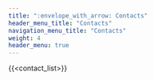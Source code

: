 ```yaml
---
title: ":envelope_with_arrow: Contacts"
header_menu_title: "Contacts"
navigation_menu_title: "Contacts"
weight: 4
header_menu: true
---
```


{{<contact_list>}}
